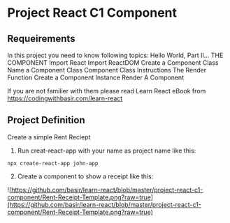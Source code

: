 # Project React C1 Component

## Requeirements
In this project you need to know following topics:
Hello World, Part II... THE COMPONENT Import React Import ReactDOM Create a Component Class Name a Component Class Component Class Instructions The Render Function Create a Component Instance Render A Component

If you are not familier with them please read Learn React eBook from https://codingwithbasir.com/learn-react

## Project Definition
Create a simple Rent Reciept
1. Run creat-react-app with your name as project name like this:
```
npx create-react-app john-app
```
2. Create a component to show a receipt like this:

![https://github.com/basir/learn-react/blob/master/project-react-c1-component/Rent-Receipt-Template.png?raw=true](https://github.com/basir/learn-react/blob/master/project-react-c1-component/Rent-Receipt-Template.png?raw=true)

